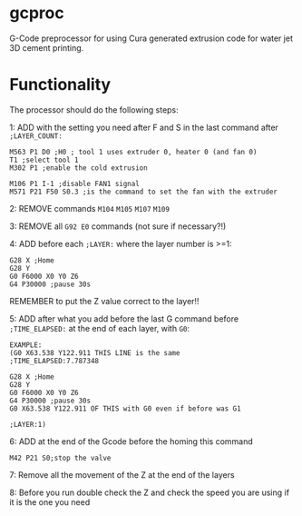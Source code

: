 # gcproc
G-Code preprocessor for using Cura generated extrusion code for water jet 3D cement printing.

# Functionality

The processor should do the following steps:

1: ADD with the setting you need after F and S in the last command after `;LAYER_COUNT:`
```
M563 P1 D0 ;H0 ; tool 1 uses extruder 0, heater 0 (and fan 0)
T1 ;select tool 1
M302 P1 ;enable the cold extrusion

M106 P1 I-1 ;disable FAN1 signal
M571 P21 F50 S0.3 ;is the command to set the fan with the extruder
```

2: REMOVE commands `M104` `M105` `M107` `M109`

3: REMOVE all `G92 E0` commands (not sure if necessary?!)

4: ADD before each `;LAYER:` where the layer number is >=1:

```
G28 X ;Home
G28 Y
G0 F6000 X0 Y0 Z6
G4 P30000 ;pause 30s
```

REMEMBER to put the Z value correct to the layer!!

5: ADD after what you add before the last G command before `;TIME_ELAPSED:` at the end of each layer, with `G0`:
```
EXAMPLE: 
(G0 X63.538 Y122.911 THIS LINE is the same
;TIME_ELAPSED:7.787348

G28 X ;Home
G28 Y
G0 F6000 X0 Y0 Z6
G4 P30000 ;pause 30s 
G0 X63.538 Y122.911 OF THIS with G0 even if before was G1

;LAYER:1) 
```
6: ADD at the end of the Gcode before the homing this command
```
M42 P21 S0;stop the valve
```
	
7: Remove all the movement of the Z at the end of the layers

8: Before you run double check the Z and check the speed you are using if it is the one you need
